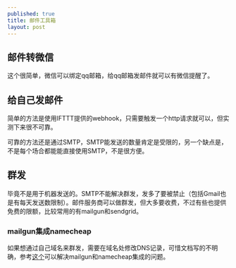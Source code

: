 ```yaml
---
published: true
title: 邮件工具箱
layout: post
---
```


## 邮件转微信

这个很简单，微信可以绑定qq邮箱，给qq邮箱发邮件就可以有微信提醒了。

## 给自己发邮件

简单的方法是使用IFTTT提供的webhook，只需要触发一个http请求就可以，但实测下来很不可靠。

可靠的方法还是通过SMTP，SMTP能发送的数量肯定是受限的，另一个缺点是，不是每个场合都能能直接使用SMTP，不是很方便。

## 群发

毕竟不是用于机器发送的。SMTP不能解决群发，发多了要被禁止（包括Gmail也是有每天发送数限制）。邮件服务商可以做群发，但大多要收费，不过有些也提供免费的限额，比较常用的有mailgun和sendgrid。

### mailgun集成namecheap
如果想通过自己域名来群发，需要在域名处修改DNS记录，可惜文档写的不明确，参考[这个](https://medium.com/@ustcboulder/setup-mailgun-on-namecheap-spf-dkim-cname-and-mx-684b5c1fb492)可以解决mailgun和namecheap集成的问题。